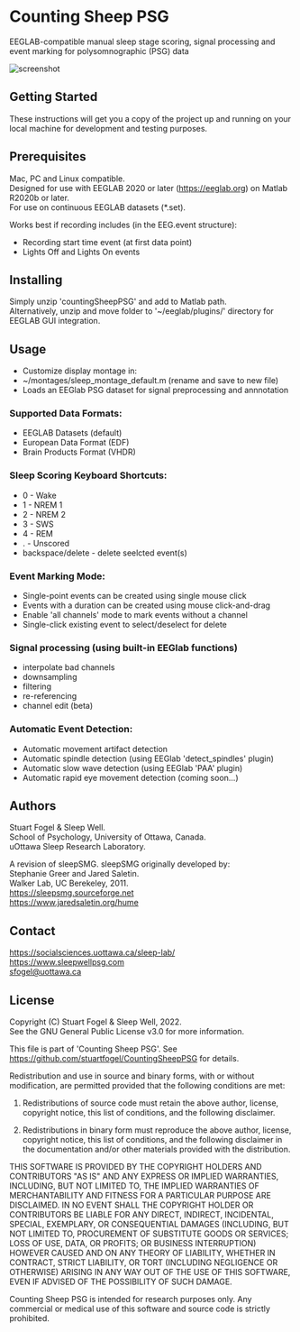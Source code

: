 # Counting Sheep PSG

EEGLAB-compatible manual sleep stage scoring, signal processing and event marking for polysomnographic (PSG) data

![screenshot](https://user-images.githubusercontent.com/8634128/219664342-3e338ef9-6ed1-4884-b0b8-6aa0997209c1.jpg)

## Getting Started

These instructions will get you a copy of the project up and running on your local machine for development and testing purposes.  

## Prerequisites

Mac, PC and Linux compatible.  
Designed for use with EEGLAB 2020 or later (https://eeglab.org) on Matlab R2020b or later.  
For use on continuous EEGLAB datasets (*.set).  

Works best if recording includes (in the EEG.event structure):  
* Recording start time event (at first data point)
* Lights Off and Lights On events

## Installing

Simply unzip 'countingSheepPSG' and add to Matlab path.  
Alternatively, unzip and move folder to '~/eeglab/plugins/' directory for EEGLAB GUI integration.  

## Usage

* Customize display montage in:
* ~/montages/sleep_montage_default.m (rename and save to new file)
* Loads an EEGlab PSG dataset for signal preprocessing and annnotation

### Supported Data Formats:

* EEGLAB Datasets (default)
* European Data Format (EDF)
* Brain Products Format (VHDR)

### Sleep Scoring Keyboard Shortcuts:

* 0 - Wake
* 1 - NREM 1
* 2 - NREM 2
* 3 - SWS
* 4 - REM
* . - Unscored
* backspace/delete - delete seelcted event(s)

### Event Marking Mode:

* Single-point events can be created using single mouse click
* Events with a duration can be created using mouse click-and-drag
* Enable 'all channels' mode to mark events without a channel
* Single-click existing event to select/deselect for delete

### Signal processing (using built-in EEGlab functions)

* interpolate bad channels
* downsampling
* filtering
* re-referencing
* channel edit (beta)

### Automatic Event Detection:

* Automatic movement artifact detection
* Automatic spindle detection (using EEGlab 'detect_spindles' plugin)
* Automatic slow wave detection (using EEGlab 'PAA' plugin)
* Automatic rapid eye movement detection (coming soon...)
    
## Authors

Stuart Fogel & Sleep Well.  
School of Psychology, University of Ottawa, Canada.  
uOttawa Sleep Research Laboratory.  

A revision of sleepSMG. sleepSMG originally developed by:  
Stephanie Greer and Jared Saletin.  
Walker Lab, UC Berekeley, 2011.  
https://sleepsmg.sourceforge.net  
https://www.jaredsaletin.org/hume  

## Contact 

https://socialsciences.uottawa.ca/sleep-lab/  
https://www.sleepwellpsg.com  
sfogel@uottawa.ca  

## License

Copyright (C) Stuart Fogel & Sleep Well, 2022.  
See the GNU General Public License v3.0 for more information.

This file is part of 'Counting Sheep PSG'.
See https://github.com/stuartfogel/CountingSheepPSG for details.

Redistribution and use in source and binary forms, with or without
modification, are permitted provided that the following conditions are met:

1. Redistributions of source code must retain the above author, license,
copyright notice, this list of conditions, and the following disclaimer.

2. Redistributions in binary form must reproduce the above author, license,
copyright notice, this list of conditions, and the following disclaimer in 
the documentation and/or other materials provided with the distribution.

THIS SOFTWARE IS PROVIDED BY THE COPYRIGHT HOLDERS AND CONTRIBUTORS "AS IS"
AND ANY EXPRESS OR IMPLIED WARRANTIES, INCLUDING, BUT NOT LIMITED TO, THE
IMPLIED WARRANTIES OF MERCHANTABILITY AND FITNESS FOR A PARTICULAR PURPOSE
ARE DISCLAIMED. IN NO EVENT SHALL THE COPYRIGHT HOLDER OR CONTRIBUTORS BE
LIABLE FOR ANY DIRECT, INDIRECT, INCIDENTAL, SPECIAL, EXEMPLARY, OR
CONSEQUENTIAL DAMAGES (INCLUDING, BUT NOT LIMITED TO, PROCUREMENT OF
SUBSTITUTE GOODS OR SERVICES; LOSS OF USE, DATA, OR PROFITS; OR BUSINESS
INTERRUPTION) HOWEVER CAUSED AND ON ANY THEORY OF LIABILITY, WHETHER IN
CONTRACT, STRICT LIABILITY, OR TORT (INCLUDING NEGLIGENCE OR OTHERWISE)
ARISING IN ANY WAY OUT OF THE USE OF THIS SOFTWARE, EVEN IF ADVISED OF
THE POSSIBILITY OF SUCH DAMAGE.

Counting Sheep PSG is intended for research purposes only. Any commercial 
or medical use of this software and source code is strictly prohibited.